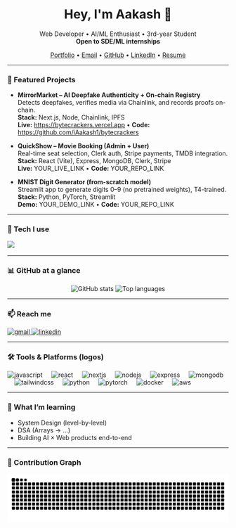 <!-- HEADER -->
<h1 align="center">Hey, I'm Aakash 👋</h1>
<p align="center">
  Web Developer • AI/ML Enthusiast • 3rd-year Student<br/>
  <b>Open to SDE/ML internships</b>
</p>

<p align="center">
  <a href="https://personalwebsiteofaakash.vercel.app/">Portfolio</a> •
  <a href="mailto:YOUR_EMAIL_HERE">Email</a> •
  <a href="https://github.com/iAakash1">GitHub</a> •
  <a href="https://www.linkedin.com/in/YOUR_LINKEDIN_HANDLE/">LinkedIn</a> •
  <a href="YOUR_RESUME_PDF_LINK">Resume</a>
</p>

---

### 🚀 Featured Projects

- **MirrorMarket – AI Deepfake Authenticity + On-chain Registry**  
  Detects deepfakes, verifies media via Chainlink, and records proofs on-chain.  
  **Stack:** Next.js, Node, Chainlink, IPFS  
  **Live:** https://bytecrackers.vercel.app • **Code:** https://github.com/iAakash1/bytecrackers

- **QuickShow – Movie Booking (Admin + User)**  
  Real-time seat selection, Clerk auth, Stripe payments, TMDB integration.  
  **Stack:** React (Vite), Express, MongoDB, Clerk, Stripe  
  **Live:** YOUR_LIVE_LINK • **Code:** YOUR_REPO_LINK

- **MNIST Digit Generator (from-scratch model)**  
  Streamlit app to generate digits 0–9 (no pretrained weights), T4-trained.  
  **Stack:** Python, PyTorch, Streamlit  
  **Demo:** YOUR_DEMO_LINK • **Code:** YOUR_REPO_LINK

---

### 🧰 Tech I use
<p>
  <img src="https://skillicons.dev/icons?i=ts,js,react,nextjs,redux,html,css,tailwind,nodejs,express,mongodb,postgres,redis,python,java,cpp,pytorch,opencv,tensorflow,docker,git,linux,aws" />
</p>

---

### 📊 GitHub at a glance
<div align="center">
  <img src="https://github-readme-stats.vercel.app/api?username=iAakash1&show_icons=true&theme=dracula&cache_seconds=7200" height="150" alt="GitHub stats" />
  <img src="https://github-readme-stats.vercel.app/api/top-langs?username=iAakash1&layout=compact&theme=dracula&card_width=320&cache_seconds=7200" height="150" alt="Top languages" />
</div>

---

### 📫 Reach me
<div>
  <a href="mailto:YOUR_EMAIL_HERE">
    <img src="https://img.shields.io/static/v1?message=Gmail&logo=gmail&label=&color=D14836&logoColor=white&style=for-the-badge" height="35" alt="gmail" />
  </a>
  <a href="https://www.linkedin.com/in/YOUR_LINKEDIN_HANDLE/">
    <img src="https://img.shields.io/static/v1?message=LinkedIn&logo=linkedin&label=&color=0077B5&logoColor=white&style=for-the-badge" height="35" alt="linkedin" />
  </a>
</div>

---

### 🛠️ Tools & Platforms (logos)
<p>
  <img src="https://cdn.jsdelivr.net/gh/devicons/devicon/icons/javascript/javascript-original.svg" height="30" alt="javascript" />
  <img width="12" />
  <img src="https://cdn.jsdelivr.net/gh/devicons/devicon/icons/react/react-original.svg" height="30" alt="react" />
  <img width="12" />
  <img src="https://cdn.jsdelivr.net/gh/devicons/devicon/icons/nextjs/nextjs-original-wordmark.svg" height="30" alt="nextjs" />
  <img width="12" />
  <img src="https://cdn.jsdelivr.net/gh/devicons/devicon/icons/nodejs/nodejs-original.svg" height="30" alt="nodejs" />
  <img width="12" />
  <img src="https://cdn.jsdelivr.net/gh/devicons/devicon/icons/express/express-original.svg" height="30" alt="express" />
  <img width="12" />
  <img src="https://cdn.jsdelivr.net/gh/devicons/devicon/icons/mongodb/mongodb-original.svg" height="30" alt="mongodb" />
  <img width="12" />
  <img src="https://cdn.jsdelivr.net/gh/devicons/devicon/icons/tailwindcss/tailwindcss-original-wordmark.svg" height="30" alt="tailwindcss" />
  <img width="12" />
  <img src="https://cdn.jsdelivr.net/gh/devicons/devicon/icons/python/python-original.svg" height="30" alt="python" />
  <img width="12" />
  <img src="https://cdn.jsdelivr.net/gh/devicons/devicon/icons/pytorch/pytorch-original.svg" height="30" alt="pytorch" />
  <img width="12" />
  <img src="https://cdn.jsdelivr.net/gh/devicons/devicon/icons/docker/docker-original.svg" height="30" alt="docker" />
  <img width="12" />
  <img src="https://cdn.jsdelivr.net/gh/devicons/devicon/icons/amazonwebservices/amazonwebservices-original.svg" height="30" alt="aws" />
</p>

---

### 📝 What I’m learning
- System Design (level-by-level)
- DSA (Arrays → …)
- Building AI × Web products end-to-end

---

### 🐍 Contribution Graph
<img src="https://raw.githubusercontent.com/iAakash1/iAakash1/output/snake.svg" alt="Snake animation" />

<!-- Keep it tidy, high-signal, no spam widgets -->
